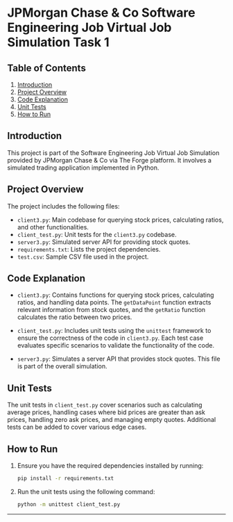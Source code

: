 # JPMorgan Chase & Co Software Engineering Job Virtual Job Simulation Task 1

## Table of Contents
1. [Introduction](#introduction)
2. [Project Overview](#project-overview)
3. [Code Explanation](#code-explanation)
4. [Unit Tests](#unit-tests)
5. [How to Run](#how-to-run)

## Introduction
This project is part of the Software Engineering Job Virtual Job Simulation provided by JPMorgan Chase & Co via The Forge platform. It involves a simulated trading application implemented in Python.

## Project Overview
The project includes the following files:
- `client3.py`: Main codebase for querying stock prices, calculating ratios, and other functionalities.
- `client_test.py`: Unit tests for the `client3.py` codebase.
- `server3.py`: Simulated server API for providing stock quotes.
- `requirements.txt`: Lists the project dependencies.
- `test.csv`: Sample CSV file used in the project.

## Code Explanation
- `client3.py`: Contains functions for querying stock prices, calculating ratios, and handling data points. The `getDataPoint` function extracts relevant information from stock quotes, and the `getRatio` function calculates the ratio between two prices.

- `client_test.py`: Includes unit tests using the `unittest` framework to ensure the correctness of the code in `client3.py`. Each test case evaluates specific scenarios to validate the functionality of the code.

- `server3.py`: Simulates a server API that provides stock quotes. This file is part of the overall simulation.

## Unit Tests
The unit tests in `client_test.py` cover scenarios such as calculating average prices, handling cases where bid prices are greater than ask prices, handling zero ask prices, and managing empty quotes. Additional tests can be added to cover various edge cases.

## How to Run
1. Ensure you have the required dependencies installed by running:
   ```bash
   pip install -r requirements.txt
   ```
2. Run the unit tests using the following command:
   ```bash
   python -m unittest client_test.py
   ```
 
---
